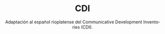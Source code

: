 ---
id: 3
lang: es
order: 3
type: Privado
platform: Web
title: CDI
subtitle: Adaptación al español rioplatense del Communicative Development Inventories (CDI).
description: Sistema web que adapta al español rioplatense la forma II del Communicative Development Inventories (CDI), un instrumento de evaluación para padres. Permite registrar información sobre el desarrollo temprano de habilidades lingüísticas en niños, abarcando comprensión y producción de vocabulario, gestos y gramática, aportando datos valiosos para profesionales de la salud y la educación.
characteristics:
    - Adaptación digital de un instrumento de evaluación lingüística infantil.
    - Registro de información sobre vocabulario y gramática en niños.
    - Generación de reportes en PDF y exportación a Excel.
    - Plataforma pensada para profesionales y padres, con acceso seguro.
challenges:
    - Adaptación del cuestionario a formato digital sin perder rigurosidad metodológica.
    - Generación de documentos PDF y hojas de cálculo desde datos dinámicos.
    - Diseño de base de datos que permita organizar partes, subpartes y secciones del instrumento.
skills:
    - React Js
    - Next Js
    - Typescript
    - Tailwind Css
    - .NET
    - Entity Framework
    - SQL Server
    - DbDiagram
images:
    - /portafolio/cdi/1.png
    - /portafolio/cdi/3.png
    - /portafolio/cdi/2.png
    - /portafolio/cdi/4.png
mockups:
    - /portafolio/mockups/cdi/cdi-1.png
    - /portafolio/mockups/cdi/cdi-2.png
librariesFrontend:
    - {
        name: jose,
        version: "6.0.10"
    }
    - {
        name: html2canvas,
        version: "1.4.1"
    }
    - {
        name: jspdf,
        version: "3.0.0"
    }
    - {
        name: xlsx,
        version: "0.18.5"
    }
librariesBackend:
    - {
        name: AutoMapper,
        version: "13.0.1"
    }
    - {
        name: Authentication Jwt Bearer,
        version: "8.0.8"
    }
---